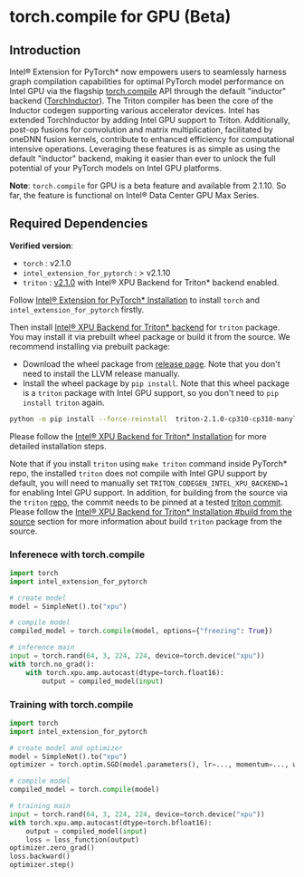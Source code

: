 torch.compile for GPU (Beta)
============================

## Introduction

Intel® Extension for PyTorch\* now empowers users to seamlessly harness graph compilation capabilities for optimal PyTorch model performance on Intel GPU via the flagship [torch.compile](https://pytorch.org/docs/stable/generated/torch.compile.html#torch-compile) API through the default "inductor" backend ([TorchInductor](https://dev-discuss.pytorch.org/t/torchinductor-a-pytorch-native-compiler-with-define-by-run-ir-and-symbolic-shapes/747/1)). The Triton compiler has been the core of the Inductor codegen supporting various accelerator devices. Intel has extended TorchInductor by adding Intel GPU support to Triton. Additionally, post-op fusions for convolution and matrix multiplication, facilitated by oneDNN fusion kernels, contribute to enhanced efficiency for computational intensive operations. Leveraging these features is as simple as using the default "inductor" backend, making it easier than ever to unlock the full potential of your PyTorch models on Intel GPU platforms.

**Note**: `torch.compile` for GPU is a beta feature and available from 2.1.10. So far, the feature is functional on Intel® Data Center GPU Max Series.

## Required Dependencies

**Verified version**:
- `torch` : v2.1.0
- `intel_extension_for_pytorch` : > v2.1.10
- `triton` : [v2.1.0](https://github.com/intel/intel-xpu-backend-for-triton/releases/tag/v2.1.0) with Intel® XPU Backend for Triton* backend enabled.

Follow [Intel® Extension for PyTorch\* Installation](https://intel.github.io/intel-extension-for-pytorch/xpu/2.1.30+xpu/tutorials/installation.html) to install `torch` and `intel_extension_for_pytorch` firstly.

Then install [Intel® XPU Backend for Triton\* backend](https://github.com/intel/intel-xpu-backend-for-triton) for `triton` package. You may install it via prebuilt wheel package or build it from the source. We recommend installing via prebuilt package:

- Download the wheel package from [release page](https://github.com/intel/intel-xpu-backend-for-triton/releases). Note that you don't need to install the LLVM release manually. 
- Install the wheel package by `pip install`. Note that this wheel package is a `triton` package with Intel GPU support, so you don't need to `pip install triton` again.
  
```Bash
python -m pip install --force-reinstall  triton-2.1.0-cp310-cp310-manylinux_2_17_x86_64.manylinux2014_x86_64.whl
```

Please follow the [Intel® XPU Backend for Triton\* Installation](https://github.com/intel/intel-xpu-backend-for-triton?tab=readme-ov-file#setup-guide) for more detailed installation steps. 

Note that if you install `triton` using `make triton` command inside PyTorch\* repo, the installed `triton` does not compile with Intel GPU support by default, you will need to manually set `TRITON_CODEGEN_INTEL_XPU_BACKEND=1` for enabling Intel GPU support. In addition, for building from the source via the `triton` [repo](https://github.com/openai/triton.git), the commit needs to be pinned at a tested [triton commit](https://github.com/intel/intel-xpu-backend-for-triton/blob/main/triton_hash.txt). Please follow the [Intel® XPU Backend for Triton\* Installation #build from the source](https://github.com/intel/intel-xpu-backend-for-triton?tab=readme-ov-file#option-2-build-from-the-source) section for more information about build `triton` package from the source. 


### Inferenece with torch.compile

```python
import torch
import intel_extension_for_pytorch

# create model
model = SimpleNet().to("xpu")

# compile model
compiled_model = torch.compile(model, options={"freezing": True})

# inference main
input = torch.rand(64, 3, 224, 224, device=torch.device("xpu"))
with torch.no_grad():
    with torch.xpu.amp.autocast(dtype=torch.float16):
        output = compiled_model(input)
```

### Training with torch.compile

```python
import torch
import intel_extension_for_pytorch

# create model and optimizer
model = SimpleNet().to("xpu")
optimizer = torch.optim.SGD(model.parameters(), lr=..., momentum=..., weight_decay=...)

# compile model
compiled_model = torch.compile(model)

# training main
input = torch.rand(64, 3, 224, 224, device=torch.device("xpu"))
with torch.xpu.amp.autocast(dtype=torch.bfloat16):
    output = compiled_model(input)
    loss = loss_function(output)
optimizer.zero_grad()
loss.backward()
optimizer.step()
```
